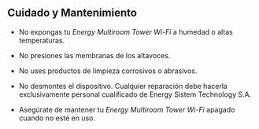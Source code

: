 ## Cuidado y Mantenimiento

* No expongas tu *Energy Multiroom Tower Wi-Fi* a humedad o altas temperaturas.

* No presiones las membranas de los altavoces.

* No uses productos de limpieza corrosivos o abrasivos.

* No desmontes el dispositivo. Cualquier reparación debe hacerla exclusivamente personal cualificado de Energy Sistem Technology S.A.

* Asegúrate de mantener tu *Energy Multiroom Tower Wi-Fi* apagado cuando no esté en uso. 
